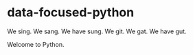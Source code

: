 # data-focused-python
We sing. We sang. We have sung.
We git. We gat. We have gut.

Welcome to Python.
